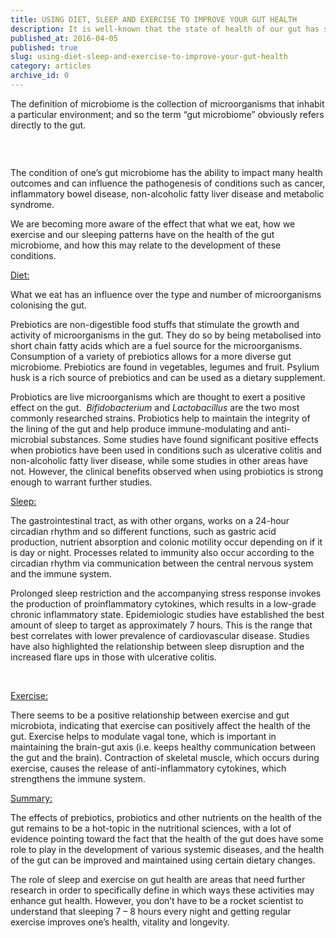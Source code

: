 ```yaml
---
title: USING DIET, SLEEP AND EXERCISE TO IMPROVE YOUR GUT HEALTH
description: It is well-known that the state of health of our gut has some relationship with the development of chronic conditions such as cancer, cardiovascular disease and metabolic syndrome. By adopting certain dietary habits, getting at least 7 hours of sleep a night and exercising regularly, you can ensure that your gut remains in tip-top condition.
published_at: 2016-04-05
published: true
slug: using-diet-sleep-and-exercise-to-improve-your-gut-health
category: articles
archive_id: 0
---
```


<div><p>The definition of microbiome is the collection of microorganisms that inhabit a particular environment; and so the term &ldquo;gut microbiome&rdquo; obviously refers directly to the gut.</p>
<p>&nbsp;</p>
<p><img src="/assets/media/12/conversions/web.jpg" alt="" /></p>
<p>The condition of one&rsquo;s gut microbiome has the ability to impact many health outcomes and can influence the pathogenesis of conditions such as cancer, inflammatory bowel disease, non-alcoholic fatty liver disease and metabolic syndrome.</p>
<p>We are becoming more aware of the effect that what we eat, how we exercise and our sleeping patterns have on the health of the gut microbiome, and how this may relate to the development of these conditions. &nbsp;</p>
<p><u>Diet:</u></p>
<p>What we eat has an influence over the type and number of microorganisms colonising the gut.</p>
<p>Prebiotics are non-digestible food stuffs that stimulate the growth and activity of microorganisms in the gut. They do so by being metabolised into short chain fatty acids which are a fuel source for the microorganisms. Consumption of a variety of prebiotics allows for a more diverse gut microbiome. Prebiotics are found in vegetables, legumes and fruit. Psylium husk is a rich source of prebiotics and can be used as a dietary supplement.</p>
<p>Probiotics are live microorganisms which are thought to exert a positive effect on the gut. &nbsp;<em>Bifidobacterium</em>&nbsp;and&nbsp;<em>Lactobacillus</em>&nbsp;are the two most commonly researched strains. Probiotics help to maintain the integrity of the lining of the gut and help produce immune-modulating and anti-microbial substances. Some studies have found significant positive effects when probiotics have been used in conditions such as ulcerative colitis and non-alcoholic fatty liver disease, while some studies in other areas have not. However, the clinical benefits observed when using probiotics is strong enough to warrant further studies.</p>
<p><u>Sleep:</u></p>
<p>The gastrointestinal tract, as with other organs, works on a 24-hour circadian rhythm and so different functions, such as gastric acid production, nutrient absorption and colonic motility occur depending on if it is day or night. Processes related to immunity also occur according to the circadian rhythm via communication between the central nervous system and the immune system.</p>
<p>Prolonged sleep restriction and the accompanying stress response invokes the production of proinflammatory cytokines, which results in a low-grade chronic inflammatory state. Epidemiologic studies have established the best amount of sleep to target as approximately 7 hours. This is the range that best correlates with lower prevalence of cardiovascular disease. Studies have also highlighted the relationship between sleep disruption and the increased flare ups in those with ulcerative colitis.</p>
<p>&nbsp;</p>
<p><u>Exercise:</u></p>
<p>There seems to be a positive relationship between exercise and gut microbiota, indicating that exercise can positively affect the health of the gut. Exercise helps to modulate vagal tone, which is important in maintaining the brain-gut axis (i.e. keeps healthy communication between the gut and the brain). Contraction of skeletal muscle, which occurs during exercise, causes the release of anti-inflammatory cytokines, which strengthens the immune system.</p>
<p><u>Summary:</u></p>
<p>The effects of prebiotics, probiotics and other nutrients on the health of the gut remains to be a hot-topic in the nutritional sciences, with a lot of evidence pointing toward the fact that the health of the gut does have some role to play in the development of various systemic diseases, and the health of the gut can be improved and maintained using certain dietary changes.</p>
<p>The role of sleep and exercise on gut health are areas that need further research in order to specifically define in which ways these activities may enhance gut health. However, you don&rsquo;t have to be a rocket scientist to understand that sleeping 7 &ndash; 8 hours every night and getting regular exercise improves one&rsquo;s health, vitality and longevity. &nbsp;</p></div>
